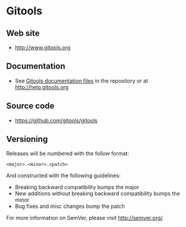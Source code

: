 Gitools
=======

Web site 
------------

+ <http://www.gitools.org>

Documentation
--------------

+ See [Gitools documentation files](doc/source/index.rst) in the repository or at <http://help.gitools.org>

Source code
-----------

+ <https://github.com/gitools/gitools>

Versioning
----------

Releases will be numbered with the follow format:

`<major>.<minor>.<patch>`

And constructed with the following guidelines:

* Breaking backward compatibility bumps the major
* New additions without breaking backward compatibility bumps the minor
* Bug fixes and misc changes bump the patch

For more information on SemVer, please visit <http://semver.org/>.
